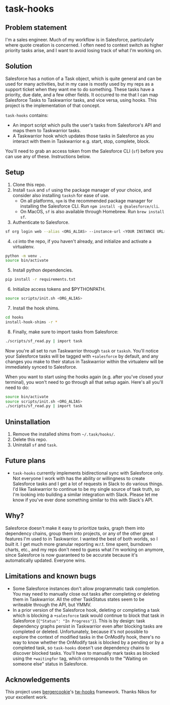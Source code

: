 # task-hooks

## Problem statement
I'm a sales engineer. Much of my workflow is in Salesforce, particularly where quote creation is concerned. I often need to context switch as higher priority tasks arise, and I want to avoid losing track of what I'm working on. 

## Solution
Salesforce has a notion of a Task object, which is quite general and can be used for many activities, but in my case is mostly used by my reps as a support ticket when they want me to do something. These tasks have a priority, due date, and a few other fields. It occurred to me that I can map Salesforce Tasks to Taskwarrior tasks, and vice versa, using hooks. This project is the implementation of that concept.

```task-hooks``` contains:
- An import script which pulls the user's tasks from Salesforce's API and maps them to Taskwarrior tasks. 
- A Taskwarrior hook which updates those tasks in Salesforce as you interact with them in Taskwarrior e.g. start, stop, complete, block.

You'll need to grab an access token from the Salesforce CLI (```sf```) before you can use any of these. Instructions below.

## Setup
1. Clone this repo.
2. Install ```task``` and ```sf``` using the package manager of your choice, and consider also installing ```tasksh``` for ease of use. 
    - On all platforms, ```npm``` is the recommended package manager for installing the Salesforce CLI. Run ```npm install -g @salesforce/cli```.
    - On MacOS, ```sf``` is also available through Homebrew. Run ```brew install sf```.
3. Authenticate to Salesforce.
```sh
sf org login web --alias <ORG_ALIAS> --instance-url <YOUR INSTANCE URL>
```
4. ```cd``` into the repo, if you haven't already, and initialize and activate a virtualenv.
```sh
python -m venv .
source bin/activate
```
5. Install python dependencies.
```sh
pip install -r requirements.txt
```
6. Initialize access tokens and $PYTHONPATH.
```sh
source scripts/init.sh <ORG_ALIAS>
```
7. Install the hook shims.
```sh
cd hooks
install-hook-shims -r *
```
8. Finally, make sure to import tasks from Salesforce:
```sh
./scripts/sf_read.py | import task
```

Now you're all set to run Taskwarrior through ```task``` or ```tasksh```. You'll notice your Salesforce tasks will be tagged with ```+salesforce``` by default, and any changes you make to their status in Taskwarrior within the virtualenv will be immediately synced to Salesforce.

When you want to start using the hooks again (e.g. after you've closed your terminal), you won't need to go through all that setup again. Here's all you'll need to do:
```sh
source bin/activate
source scripts/init.sh <ORG_ALIAS>
./scripts/sf_read.py | import task
```

## Uninstallation
1. Remove the installed shims from ```~/.task/hooks/```.
2. Delete this repo.
3. Uninstall ```sf``` and ```task```.

## Future plans
- ```task-hooks``` currently implements bidirectional sync with Salesforce only. Not everyone I work with has the ability or willingness to create Salesforce tasks and I get a lot of requests in Slack to do various things. I'd like Taskwarrior to continue to be my single source of task truth, so I'm looking into building a similar integration with Slack. Please let me know if you've ever done something similar to this with Slack's API.

## Why?
Salesforce doesn't make it easy to prioritize tasks, graph them into dependency chains, group them into projects, or any of the other great features I'm used to in Taskwarrior. I wanted the best of both worlds, so I built it. I get much more granular reporting w.r.t. time spent, burndown charts, etc., and my reps don't need to guess what I'm working on anymore, since Salesforce is now guaranteed to be accurate because it's automatically updated. Everyone wins.

## Limitations and known bugs
- Some Salesforce instances don't allow programmatic task completion. You may need to manually close out tasks after completing or deleting them in Taskwarrior. All the other TaskStatus states seem to be writeable through the API, but YMMV.
- In a prior version of the Salesforce hook, deleting or completing a task which is blocking a ```+salesforce``` task would continue to block that task in Salesforce (```{"Status": "In Progress"}```). This is by design: task dependency graphs persist in Taskwarrior even after blocking tasks are completed or deleted. Unfortunately, because it's not possible to explore the context of modified tasks in the OnModify hook, there's no way to know whether the OnModify task is blocked by a pending or by a completed task, so ```task-hooks``` doesn't use dependency chains to discover blocked tasks. You'll have to manually mark tasks as blocked using the ```+waitingfor``` tag, which corresponds to the "Waiting on someone else" status in Salesforce.

## Acknowledgements
This project uses [bergercookie](https://github.com/bergercookie)'s [tw-hooks](https://github.com/bergercookie/tw-hooks) framework. Thanks Nikos for your excellent work.

